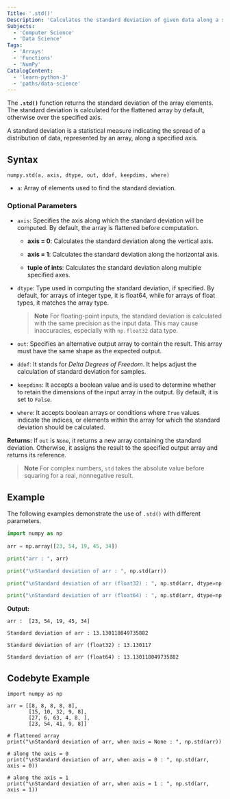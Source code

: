 ```yaml
---
Title: '.std()'
Description: 'Calculates the standard deviation of given data along a specified axis'
Subjects:
  - 'Computer Science'
  - 'Data Science'
Tags:
  - 'Arrays'
  - 'Functions'
  - 'NumPy'
CatalogContent:
  - 'learn-python-3'
  - 'paths/data-science'
---
```


The **`.std()`** function returns the standard deviation of the array elements. The standard deviation is calculated for the flattened array by default, otherwise over the specified axis.

A standard deviation is a statistical measure indicating the spread of a distribution of data, represented by an array, along a specified axis.

## Syntax

```pseudo
numpy.std(a, axis, dtype, out, ddof, keepdims, where)
```

- `a`: Array of elements used to find the standard deviation.

### Optional Parameters

- `axis`: Specifies the axis along which the standard deviation will be computed. By default, the array is flattened before computation.

  - **axis = 0**: Calculates the standard deviation along the vertical axis.

  - **axis = 1**: Calculates the standard deviation along the horizontal axis.

  - **tuple of ints**: Calculates the standard deviation along multiple specified axes.

- `dtype`: Type used in computing the standard deviation, if specified. By default, for arrays of integer type, it is float64, while for arrays of float types, it matches the array type.

  > **Note** For floating-point inputs, the standard deviation is calculated with the same precision as the input data. This may cause inaccuracies, especially with `np.float32` data type.

- `out`: Specifies an alternative output array to contain the result. This array must have the same shape as the expected output.

- `ddof`: It stands for _Delta Degrees of Freedom_. It helps adjust the calculation of standard deviation for samples.

- `keepdims`: It accepts a boolean value and is used to determine whether to retain the dimensions of the input array in the output. By default, it is set to `False`.

- `where`: It accepts boolean arrays or conditions where `True` values indicate the indices, or elements within the array for which the standard deviation should be calculated.

**Returns:** If `out` is `None`, it returns a new array containing the standard deviation. Otherwise, it assigns the result to the specified output array and returns its reference.

> **Note** For complex numbers, `std` takes the absolute value before squaring for a real, nonnegative result.

## Example

The following examples demonstrate the use of `.std()` with different parameters.

```py
import numpy as np 
    
arr = np.array([23, 54, 19, 45, 34])

print("arr : ", arr)

print("\nStandard deviation of arr : ", np.std(arr))

print("\nStandard deviation of arr (float32) : ", np.std(arr, dtype=np.float32))

print("\nStandard deviation of arr (float64) : ", np.std(arr, dtype=np.float64))
```

**Output:**

```shell
arr :  [23, 54, 19, 45, 34]

Standard deviation of arr : 13.130118049735882

Standard deviation of arr (float32) : 13.130117

Standard deviation of arr (float64) : 13.130118049735882
```

## Codebyte Example

```codebyte/python
import numpy as np 
    
arr = [[8, 8, 8, 8, 8],   
       [15, 10, 32, 9, 8],  
       [27, 6, 63, 4, 8, ],  
       [23, 54, 41, 9, 8]]  
    
# flattened array  
print("\nStandard deviation of arr, when axis = None : ", np.std(arr))  
    
# along the axis = 0  
print("\nStandard deviation of arr, when axis = 0 : ", np.std(arr, axis = 0))  
   
# along the axis = 1  
print("\nStandard deviation of arr, when axis = 1 : ", np.std(arr, axis = 1)) 
```